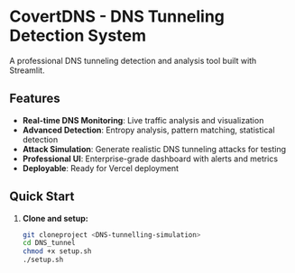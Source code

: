 #  CovertDNS - DNS Tunneling Detection System

A professional DNS tunneling detection and analysis tool built with Streamlit.

##  Features

- **Real-time DNS Monitoring**: Live traffic analysis and visualization
- **Advanced Detection**: Entropy analysis, pattern matching, statistical detection
- **Attack Simulation**: Generate realistic DNS tunneling attacks for testing
- **Professional UI**: Enterprise-grade dashboard with alerts and metrics
- **Deployable**: Ready for Vercel deployment

## Quick Start

1. **Clone and setup:**
   ```bash
   git cloneproject <DNS-tunnelling-simulation>
   cd DNS_tunnel
   chmod +x setup.sh
   ./setup.sh